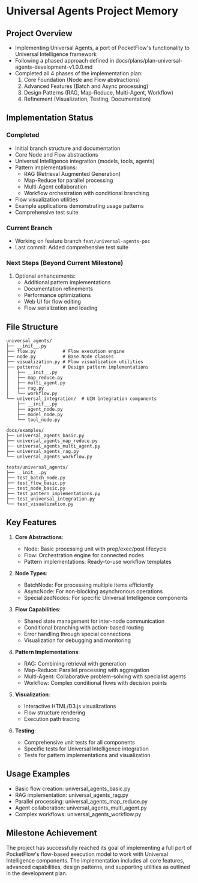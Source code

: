 # Universal Agents Project Memory

## Project Overview
- Implementing Universal Agents, a port of PocketFlow's functionality to Universal Intelligence framework
- Following a phased approach defined in docs/plans/plan-universal-agents-development-v1.0.0.md
- Completed all 4 phases of the implementation plan:
  1. Core Foundation (Node and Flow abstractions)
  2. Advanced Features (Batch and Async processing)
  3. Design Patterns (RAG, Map-Reduce, Multi-Agent, Workflow)
  4. Refinement (Visualization, Testing, Documentation)

## Implementation Status

### Completed
- Initial branch structure and documentation
- Core Node and Flow abstractions
- Universal Intelligence integration (models, tools, agents)
- Pattern implementations:
  - RAG (Retrieval Augmented Generation)
  - Map-Reduce for parallel processing
  - Multi-Agent collaboration
  - Workflow orchestration with conditional branching
- Flow visualization utilities
- Example applications demonstrating usage patterns
- Comprehensive test suite

### Current Branch
- Working on feature branch `feat/universal-agents-poc`
- Last commit: Added comprehensive test suite

### Next Steps (Beyond Current Milestone)
1. Optional enhancements:
   - Additional pattern implementations
   - Documentation refinements
   - Performance optimizations
   - Web UI for flow editing
   - Flow serialization and loading

## File Structure
```
universal_agents/
├── __init__.py
├── flow.py          # Flow execution engine
├── node.py          # Base Node classes
├── visualization.py # Flow visualization utilities
├── patterns/        # Design pattern implementations
│   ├── __init__.py
│   ├── map_reduce.py
│   ├── multi_agent.py
│   ├── rag.py
│   └── workflow.py
└── universal_integration/  # UIN integration components
    ├── __init__.py
    ├── agent_node.py
    ├── model_node.py
    └── tool_node.py

docs/examples/
├── universal_agents_basic.py
├── universal_agents_map_reduce.py
├── universal_agents_multi_agent.py
├── universal_agents_rag.py
└── universal_agents_workflow.py

tests/universal_agents/
├── __init__.py
├── test_batch_node.py
├── test_flow_basic.py
├── test_node_basic.py
├── test_pattern_implementations.py
├── test_universal_integration.py
└── test_visualization.py
```

## Key Features
1. **Core Abstractions**:
   - Node: Basic processing unit with prep/exec/post lifecycle
   - Flow: Orchestration engine for connected nodes
   - Pattern implementations: Ready-to-use workflow templates

2. **Node Types**:
   - BatchNode: For processing multiple items efficiently
   - AsyncNode: For non-blocking asynchronous operations
   - SpecializedNodes: For specific Universal Intelligence components

3. **Flow Capabilities**:
   - Shared state management for inter-node communication
   - Conditional branching with action-based routing
   - Error handling through special connections
   - Visualization for debugging and monitoring

4. **Pattern Implementations**:
   - RAG: Combining retrieval with generation
   - Map-Reduce: Parallel processing with aggregation
   - Multi-Agent: Collaborative problem-solving with specialist agents
   - Workflow: Complex conditional flows with decision points

5. **Visualization**:
   - Interactive HTML/D3.js visualizations
   - Flow structure rendering
   - Execution path tracing

6. **Testing**:
   - Comprehensive unit tests for all components
   - Specific tests for Universal Intelligence integration
   - Tests for pattern implementations and visualization

## Usage Examples
- Basic flow creation: universal_agents_basic.py
- RAG implementation: universal_agents_rag.py
- Parallel processing: universal_agents_map_reduce.py
- Agent collaboration: universal_agents_multi_agent.py
- Complex workflows: universal_agents_workflow.py

## Milestone Achievement
The project has successfully reached its goal of implementing a full port of PocketFlow's flow-based execution model to work with Universal Intelligence components. The implementation includes all core features, advanced capabilities, design patterns, and supporting utilities as outlined in the development plan.